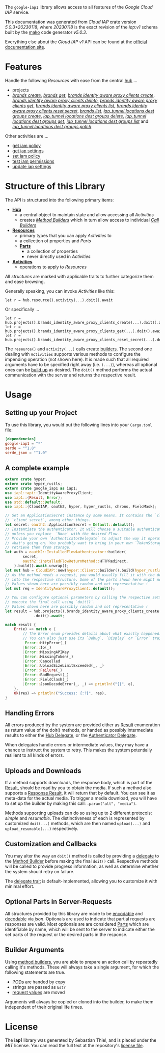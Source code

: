 <!---
DO NOT EDIT !
This file was generated automatically from 'src/generator/templates/api/README.md.mako'
DO NOT EDIT !
-->
The `google-iap1` library allows access to all features of the *Google Cloud IAP* service.

This documentation was generated from *Cloud IAP* crate version *5.0.3+20230118*, where *20230118* is the exact revision of the *iap:v1* schema built by the [mako](http://www.makotemplates.org/) code generator *v5.0.3*.

Everything else about the *Cloud IAP* *v1* API can be found at the
[official documentation site](https://cloud.google.com/iap).
# Features

Handle the following *Resources* with ease from the central [hub](https://docs.rs/google-iap1/5.0.3+20230118/google_iap1/CloudIAP) ... 

* projects
 * [*brands create*](https://docs.rs/google-iap1/5.0.3+20230118/google_iap1/api::ProjectBrandCreateCall), [*brands get*](https://docs.rs/google-iap1/5.0.3+20230118/google_iap1/api::ProjectBrandGetCall), [*brands identity aware proxy clients create*](https://docs.rs/google-iap1/5.0.3+20230118/google_iap1/api::ProjectBrandIdentityAwareProxyClientCreateCall), [*brands identity aware proxy clients delete*](https://docs.rs/google-iap1/5.0.3+20230118/google_iap1/api::ProjectBrandIdentityAwareProxyClientDeleteCall), [*brands identity aware proxy clients get*](https://docs.rs/google-iap1/5.0.3+20230118/google_iap1/api::ProjectBrandIdentityAwareProxyClientGetCall), [*brands identity aware proxy clients list*](https://docs.rs/google-iap1/5.0.3+20230118/google_iap1/api::ProjectBrandIdentityAwareProxyClientListCall), [*brands identity aware proxy clients reset secret*](https://docs.rs/google-iap1/5.0.3+20230118/google_iap1/api::ProjectBrandIdentityAwareProxyClientResetSecretCall), [*brands list*](https://docs.rs/google-iap1/5.0.3+20230118/google_iap1/api::ProjectBrandListCall), [*iap_tunnel locations dest groups create*](https://docs.rs/google-iap1/5.0.3+20230118/google_iap1/api::ProjectIapTunnelLocationDestGroupCreateCall), [*iap_tunnel locations dest groups delete*](https://docs.rs/google-iap1/5.0.3+20230118/google_iap1/api::ProjectIapTunnelLocationDestGroupDeleteCall), [*iap_tunnel locations dest groups get*](https://docs.rs/google-iap1/5.0.3+20230118/google_iap1/api::ProjectIapTunnelLocationDestGroupGetCall), [*iap_tunnel locations dest groups list*](https://docs.rs/google-iap1/5.0.3+20230118/google_iap1/api::ProjectIapTunnelLocationDestGroupListCall) and [*iap_tunnel locations dest groups patch*](https://docs.rs/google-iap1/5.0.3+20230118/google_iap1/api::ProjectIapTunnelLocationDestGroupPatchCall)

Other activities are ...

* [get iam policy](https://docs.rs/google-iap1/5.0.3+20230118/google_iap1/api::MethodGetIamPolicyCall)
* [get iap settings](https://docs.rs/google-iap1/5.0.3+20230118/google_iap1/api::MethodGetIapSettingCall)
* [set iam policy](https://docs.rs/google-iap1/5.0.3+20230118/google_iap1/api::MethodSetIamPolicyCall)
* [test iam permissions](https://docs.rs/google-iap1/5.0.3+20230118/google_iap1/api::MethodTestIamPermissionCall)
* [update iap settings](https://docs.rs/google-iap1/5.0.3+20230118/google_iap1/api::MethodUpdateIapSettingCall)



# Structure of this Library

The API is structured into the following primary items:

* **[Hub](https://docs.rs/google-iap1/5.0.3+20230118/google_iap1/CloudIAP)**
    * a central object to maintain state and allow accessing all *Activities*
    * creates [*Method Builders*](https://docs.rs/google-iap1/5.0.3+20230118/google_iap1/client::MethodsBuilder) which in turn
      allow access to individual [*Call Builders*](https://docs.rs/google-iap1/5.0.3+20230118/google_iap1/client::CallBuilder)
* **[Resources](https://docs.rs/google-iap1/5.0.3+20230118/google_iap1/client::Resource)**
    * primary types that you can apply *Activities* to
    * a collection of properties and *Parts*
    * **[Parts](https://docs.rs/google-iap1/5.0.3+20230118/google_iap1/client::Part)**
        * a collection of properties
        * never directly used in *Activities*
* **[Activities](https://docs.rs/google-iap1/5.0.3+20230118/google_iap1/client::CallBuilder)**
    * operations to apply to *Resources*

All *structures* are marked with applicable traits to further categorize them and ease browsing.

Generally speaking, you can invoke *Activities* like this:

```Rust,ignore
let r = hub.resource().activity(...).doit().await
```

Or specifically ...

```ignore
let r = hub.projects().brands_identity_aware_proxy_clients_create(...).doit().await
let r = hub.projects().brands_identity_aware_proxy_clients_get(...).doit().await
let r = hub.projects().brands_identity_aware_proxy_clients_reset_secret(...).doit().await
```

The `resource()` and `activity(...)` calls create [builders][builder-pattern]. The second one dealing with `Activities` 
supports various methods to configure the impending operation (not shown here). It is made such that all required arguments have to be 
specified right away (i.e. `(...)`), whereas all optional ones can be [build up][builder-pattern] as desired.
The `doit()` method performs the actual communication with the server and returns the respective result.

# Usage

## Setting up your Project

To use this library, you would put the following lines into your `Cargo.toml` file:

```toml
[dependencies]
google-iap1 = "*"
serde = "^1.0"
serde_json = "^1.0"
```

## A complete example

```Rust
extern crate hyper;
extern crate hyper_rustls;
extern crate google_iap1 as iap1;
use iap1::api::IdentityAwareProxyClient;
use iap1::{Result, Error};
use std::default::Default;
use iap1::{CloudIAP, oauth2, hyper, hyper_rustls, chrono, FieldMask};

// Get an ApplicationSecret instance by some means. It contains the `client_id` and 
// `client_secret`, among other things.
let secret: oauth2::ApplicationSecret = Default::default();
// Instantiate the authenticator. It will choose a suitable authentication flow for you, 
// unless you replace  `None` with the desired Flow.
// Provide your own `AuthenticatorDelegate` to adjust the way it operates and get feedback about 
// what's going on. You probably want to bring in your own `TokenStorage` to persist tokens and
// retrieve them from storage.
let auth = oauth2::InstalledFlowAuthenticator::builder(
        secret,
        oauth2::InstalledFlowReturnMethod::HTTPRedirect,
    ).build().await.unwrap();
let mut hub = CloudIAP::new(hyper::Client::builder().build(hyper_rustls::HttpsConnectorBuilder::new().with_native_roots().https_or_http().enable_http1().build()), auth);
// As the method needs a request, you would usually fill it with the desired information
// into the respective structure. Some of the parts shown here might not be applicable !
// Values shown here are possibly random and not representative !
let mut req = IdentityAwareProxyClient::default();

// You can configure optional parameters by calling the respective setters at will, and
// execute the final call using `doit()`.
// Values shown here are possibly random and not representative !
let result = hub.projects().brands_identity_aware_proxy_clients_create(req, "parent")
             .doit().await;

match result {
    Err(e) => match e {
        // The Error enum provides details about what exactly happened.
        // You can also just use its `Debug`, `Display` or `Error` traits
         Error::HttpError(_)
        |Error::Io(_)
        |Error::MissingAPIKey
        |Error::MissingToken(_)
        |Error::Cancelled
        |Error::UploadSizeLimitExceeded(_, _)
        |Error::Failure(_)
        |Error::BadRequest(_)
        |Error::FieldClash(_)
        |Error::JsonDecodeError(_, _) => println!("{}", e),
    },
    Ok(res) => println!("Success: {:?}", res),
}

```
## Handling Errors

All errors produced by the system are provided either as [Result](https://docs.rs/google-iap1/5.0.3+20230118/google_iap1/client::Result) enumeration as return value of
the doit() methods, or handed as possibly intermediate results to either the 
[Hub Delegate](https://docs.rs/google-iap1/5.0.3+20230118/google_iap1/client::Delegate), or the [Authenticator Delegate](https://docs.rs/yup-oauth2/*/yup_oauth2/trait.AuthenticatorDelegate.html).

When delegates handle errors or intermediate values, they may have a chance to instruct the system to retry. This 
makes the system potentially resilient to all kinds of errors.

## Uploads and Downloads
If a method supports downloads, the response body, which is part of the [Result](https://docs.rs/google-iap1/5.0.3+20230118/google_iap1/client::Result), should be
read by you to obtain the media.
If such a method also supports a [Response Result](https://docs.rs/google-iap1/5.0.3+20230118/google_iap1/client::ResponseResult), it will return that by default.
You can see it as meta-data for the actual media. To trigger a media download, you will have to set up the builder by making
this call: `.param("alt", "media")`.

Methods supporting uploads can do so using up to 2 different protocols: 
*simple* and *resumable*. The distinctiveness of each is represented by customized 
`doit(...)` methods, which are then named `upload(...)` and `upload_resumable(...)` respectively.

## Customization and Callbacks

You may alter the way an `doit()` method is called by providing a [delegate](https://docs.rs/google-iap1/5.0.3+20230118/google_iap1/client::Delegate) to the 
[Method Builder](https://docs.rs/google-iap1/5.0.3+20230118/google_iap1/client::CallBuilder) before making the final `doit()` call. 
Respective methods will be called to provide progress information, as well as determine whether the system should 
retry on failure.

The [delegate trait](https://docs.rs/google-iap1/5.0.3+20230118/google_iap1/client::Delegate) is default-implemented, allowing you to customize it with minimal effort.

## Optional Parts in Server-Requests

All structures provided by this library are made to be [encodable](https://docs.rs/google-iap1/5.0.3+20230118/google_iap1/client::RequestValue) and 
[decodable](https://docs.rs/google-iap1/5.0.3+20230118/google_iap1/client::ResponseResult) via *json*. Optionals are used to indicate that partial requests are responses 
are valid.
Most optionals are are considered [Parts](https://docs.rs/google-iap1/5.0.3+20230118/google_iap1/client::Part) which are identifiable by name, which will be sent to 
the server to indicate either the set parts of the request or the desired parts in the response.

## Builder Arguments

Using [method builders](https://docs.rs/google-iap1/5.0.3+20230118/google_iap1/client::CallBuilder), you are able to prepare an action call by repeatedly calling it's methods.
These will always take a single argument, for which the following statements are true.

* [PODs][wiki-pod] are handed by copy
* strings are passed as `&str`
* [request values](https://docs.rs/google-iap1/5.0.3+20230118/google_iap1/client::RequestValue) are moved

Arguments will always be copied or cloned into the builder, to make them independent of their original life times.

[wiki-pod]: http://en.wikipedia.org/wiki/Plain_old_data_structure
[builder-pattern]: http://en.wikipedia.org/wiki/Builder_pattern
[google-go-api]: https://github.com/google/google-api-go-client

# License
The **iap1** library was generated by Sebastian Thiel, and is placed 
under the *MIT* license.
You can read the full text at the repository's [license file][repo-license].

[repo-license]: https://github.com/Byron/google-apis-rsblob/main/LICENSE.md

